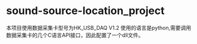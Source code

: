 # sound-source-location_project
本项目使用数据采集卡型号为HK_USB_DAQ V1.2
使用的语言是python,需要调用数据采集卡的几个C语言API接口，因此配置了一个dll文件。
